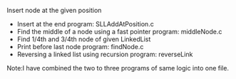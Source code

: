 Insert node at the given position
- Insert at the end
program: SLLAddAtPosition.c
- Find the middle of a node using a fast pointer
program: middleNode.c
- Find 1/4th and 3/4th node of given LinkedList
- Print before last node
program: findNode.c
- Reversing a linked list using recursion
program: reverseLink

Note:I have combined the two to three programs of same logic into one file.
